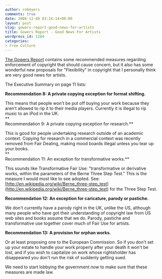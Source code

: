 ```yaml
---
author: robmyers
comments: true
date: 2006-12-08 03:24:14+00:00
layout: post
slug: gowers-report-good-news-for-artists
title: Gowers Report - Good News For Artists
wordpress_id: 1184
categories:
- Free Culture
---
```


[The Gowers Report](http://www.hm-treasury.gov.uk/independent_reviews/gowers_review_intellectual_property/gowersreview_index.cfm) contains some recommended measures regarding enforcement of copyright that should cause concern, but it also has some wonderful new proposals for "Flexibility" in copyright that I personally think are very good news for artists.  
  
The Executive Summary on page 11 lists:  
  
**Recommendation 8: A private copying exception for format shifting.**  
  
This means that people won't be put off buying your work because they aren't allowed to rip it to their media players. Currently it is illegal to rip music to an iPod in the UK.  
**  
Recommendation 9: A private copying exception for research.**  
  
This is good for people undertaking research outside of an academic context. Copying for research in a commercial context was recently removed from Fair Dealing, making mood boards illegal unless you tear up your books.  
**  
Recommendation 11: An exception for transformative works.**  
  
This sounds like Transformative Fair Use: "transformative or derivative works, within the parameters of the Berne Three Step Test." This is the measure I would most like to see adopted. See: [http://en.wikipedia.org/wiki/Berne_three-step_test](http://en.wikipedia.org/wiki/Berne_three-step_test) for the Three Step Test.  
  
**Recommendation 12: An exception for caricature, parody or pastiche.**  
  
We don't currently have a parody right in the UK, unlike the US, although many people who have got their understanding of copyright law from US web sites and books assume that we do. Parody, pastiche and transformative use together cover much of Fair Use for artists.  
  
**Recommendation 13: A provision for orphan works.**  
  
Or at least proposing one to the European Commission. So if you don't set up your estate to handle your work properly after your death it won't be lost, and if you wish to capitalize on work whose rightsholder has disappeared you don't run the risk of suddenly getting sued.  
  
We need to start lobbying the government *now* to make sure that these measures are made law.  


